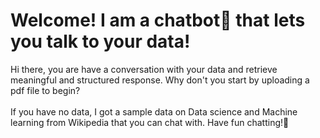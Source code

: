 # Welcome! I am a chatbot🤖 that lets you talk to your data!

Hi there, you are have a conversation with your data and retrieve meaningful and structured response. Why don't you start by uploading a pdf file to begin? </br></br>
If you have no data, I got a sample data on Data science and Machine learning from Wikipedia that you can chat with. Have fun chatting!🚀

